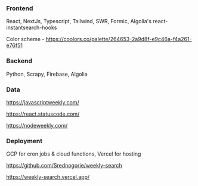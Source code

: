 ### Frontend
React, NextJs, Typescript, Tailwind, SWR, Formic, Algolia's react-instantsearch-hooks

Color scheme - https://coolors.co/palette/264653-2a9d8f-e9c46a-f4a261-e76f51

### Backend
Python, Scrapy, Firebase, Algolia

### Data
https://javascriptweekly.com/

https://react.statuscode.com/

https://nodeweekly.com/

### Deployment
GCP for cron jobs & cloud functions, Vercel for hosting

https://github.com/Srednogorie/weekly-search

https://weekly-search.vercel.app/
